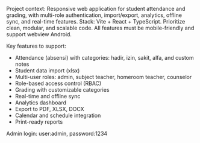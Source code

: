 <!-- Use this file to provide workspace-specific custom instructions to Copilot. For more details, visit https://code.visualstudio.com/docs/copilot/copilot-customization#_use-a-githubcopilotinstructionsmd-file -->

Project context: Responsive web application for student attendance and grading, with multi-role authentication, import/export, analytics, offline sync, and real-time features. Stack: Vite + React + TypeScript. Prioritize clean, modular, and scalable code. All features must be mobile-friendly and support webview Android.

Key features to support:
- Attendance (absensi) with categories: hadir, izin, sakit, alfa, and custom notes
- Student data import (xlsx)
- Multi-user roles: admin, subject teacher, homeroom teacher, counselor
- Role-based access control (RBAC)
- Grading with customizable categories
- Real-time and offline sync
- Analytics dashboard
- Export to PDF, XLSX, DOCX
- Calendar and schedule integration
- Print-ready reports

Admin login: user:admin, password:1234

